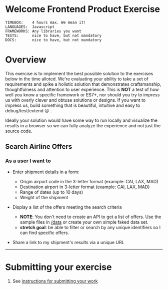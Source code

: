 # Welcome Frontend Product Exercise

```
TIMEBOX:    4 hours max. We mean it!
LANGUAGES:  Javascript
FRAMEWORKS: Any libraries you want
TESTS:      nice to have, but not mandatory
DOCS:       nice to have, but not mandatory
```

# Overview

This exercise is to implement the best possible solution to the exercises below in the time alloted. We're evaluating your ability to take a set of requirements and spike a holistic solution that demonstrates craftsmanship, thoughtfulness and attention to user experience. This is **NOT** a test of how well you know a specific framework or ES7+, nor should you try to impress us with overly clever and obtuse solutions or designs. If you want to impress us, build something that is beautiful, intuitive and easy to debug/test/extend :wink: .

Ideally your solution would have some way to run locally and visualize the results in a browser so we can fully analyze the experience and not just the source code.

## Search Airline Offers

### As a user I want to

* Enter shipment details in a form:
  * Origin airport code in the 3-letter format (example: CAI, LAX, MAD)
  * Destination airport in 3-letter format (example: CAI, LAX, MAD)
  * Range of dates (up to 10 days)
  * Weight of the shipment
  
* Display a list of the offers meeting the search criteria
  * **NOTE**: You don't need to create an API to get a list of offers. Use the sample files in [/data](https://github.com/cargo-one/hiring-exercise/blob/main/data) or create your own simple faked data set.
  * **stretch goal**: be able to filter or search by any unique identifiers so I can find specific offers.

* Share a link to my shipment's results via a unique URL

---------

# Submitting your exercise

1. See [instructions for submitting your work](https://github.com/cargo-one/hiring-exercise/blob/main/README.md#general-instructions)